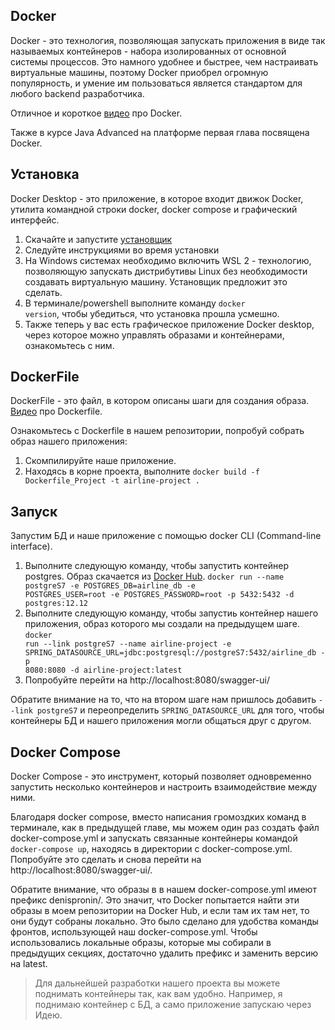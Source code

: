 ## Docker

Docker - это технология, позволяющая запускать приложения в виде так называемых контейнеров - набора изолированных от основной системы процессов.
Это намного удобнее и быстрее, чем настраивать виртуальные машины, поэтому Docker приобрел огромную популярность, и умение им пользоваться является стандартом для любого backend разработчика.

Отличное и короткое [видео](https://www.youtube.com/watch?v=VeiddqzBMls) про Docker.

Также в курсе Java Advanced на платформе первая глава посвящена Docker.

## Установка
Docker Desktop - это приложение, в которое входит движок Docker, утилита командной строки docker, docker compose и графический интерфейс.
1. Скачайте и запустите [установщик](https://www.docker.com/products/docker-desktop/)
2. Следуйте инструкциями во время установки
3. На Windows системах необходимо включить WSL 2 - технологию, позволяющую запускать дистрибутивы Linux без необходимости создавать виртуальную машину. Установщик предложит это сделать.
4. В терминале/powershell выполните команду <code>docker version</code>, чтобы убедиться, что установка прошла усмешно.
5. Также теперь у вас есть графическое приложение Docker desktop, через которое можно управлять образами и контейнерами, ознакомьтесь с ним.

## DockerFile
DockerFile - это файл, в котором описаны шаги для создания образа. [Видео](https://www.youtube.com/watch?v=ZB8JBWriDVo) про Dockerfile.

Ознакомьтесь с Dockerfile в нашем репозитории, попробуй собрать образ нашего приложения:
1. Скомпилируйте наше приложение.
2. Находясь в корне проекта, выполните <code>docker build -f Dockerfile_Project -t airline-project .</code>

## Запуск

Запустим БД и наше приложение с помощью docker CLI (Command-line interface).
1. Выполните следующую команду, чтобы запустить контейнер postgres. Образ скачается из [Docker Hub](https://hub.docker.com/search?q=).
<code>docker run --name postgreS7 -e POSTGRES_DB=airline_db -e POSTGRES_USER=root -e POSTGRES_PASSWORD=root -p 5432:5432 -d postgres:12.12</code>
2. Выполните следующую команду, чтобы запустиь контейнер нашего приложения, образ которого мы создали на предыдущем шаге.
<code>docker run --link postgreS7 --name airline-project -e SPRING_DATASOURCE_URL=jdbc:postgresql://postgreS7:5432/airline_db -p 8080:8080 -d airline-project:latest</code>
3. Попробуйте перейти на http://localhost:8080/swagger-ui/

Обратите внимание на то, что на втором шаге нам пришлось добавить <code>--link postgreS7</code> и переопределить <code>SPRING_DATASOURCE_URL</code> для того, чтобы контейнеры БД и нашего приложения могли общаться друг с другом.

## Docker Compose
Docker Compose - это инструмент, который позволяет одновременно запустить несколько контейнеров и настроить взаимодействие между ними.

Благодаря docker compose, вместо написания громоздких команд в терминале, как в предыдущей главе, мы можем один раз создать файл docker-compose.yml и запускать связанные контейнеры командой <code>docker-compose up</code>, находясь в директории с docker-compose.yml.
Попробуйте это сделать и снова перейти на http://localhost:8080/swagger-ui/.

Обратите внимание, что образы в в нашем docker-compose.yml имеют префикс denispronin/. Это значит, что Docker попытается найти эти образы в моем репозитории на Docker Hub, и если там их там нет, то они будут собраны локально. Это было сделано для удобства команды фронтов, использующей наш docker-compose.yml. Чтобы использовались локальные образы, которые мы собирали в предыдущих секциях, достаточно удалить префикс и заменить версию на latest.

> Для дальнейшей разработки нашего проекта вы можете поднимать контейнеры так, как вам удобно. Например, я поднимаю контейнер с БД, а само приложение запускаю через Идею.